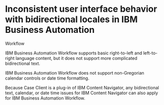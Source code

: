 # Inconsistent user interface behavior with bidirectional locales in IBM Business Automation
Workflow

IBM Business Automation
Workflow supports basic right-to-left and left-to-right
language content, but it does not support more complicated bidirectional text.

IBM Business Automation
Workflow does not support non-Gregorian calendar controls or
date time formatting.

Because Case Client is a plug-in of IBM Content
Navigator, any bidirectional text, calendar, or date time issues for
IBM Content
Navigator can also apply for IBM Business Automation
Workflow.